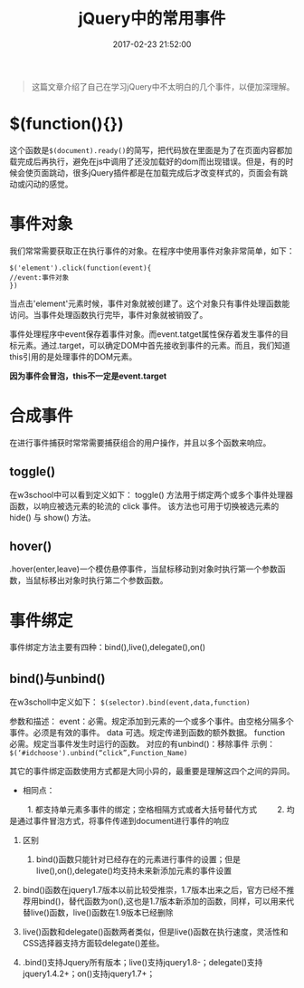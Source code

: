 ﻿---
title: jQuery中的常用事件
date: 2017-02-23 21:52:00
tags: jQuery
---
> 这篇文章介绍了自己在学习jQuery中不太明白的几个事件，以便加深理解。

# $(function(){})

这个函数是`$(document).ready()`的简写，把代码放在里面是为了在页面内容都加载完成后再执行，避免在js中调用了还没加载好的dom而出现错误。但是，有的时候会使页面跳动，很多jQuery插件都是在加载完成后才改变样式的，页面会有跳动或闪动的感觉。

# 事件对象

我们常常需要获取正在执行事件的对象。在程序中使用事件对象非常简单，如下：

    $('element').click(function(event){
    //event:事件对象
    })
    
当点击'element'元素时候，事件对象就被创建了。这个对象只有事件处理函数能访问。当事件处理函数执行完毕，事件对象就被销毁了。

事件处理程序中event保存着事件对象。而event.tatget属性保存着发生事件的目标元素。通过.target，可以确定DOM中首先接收到事件的元素。而且，我们知道this引用的是处理事件的DOM元素。

**因为事件会冒泡，this不一定是event.target**

# 合成事件

在进行事件捕获时常常需要捕获组合的用户操作，并且以多个函数来响应。

## toggle()

在w3school中可以看到定义如下：
toggle() 方法用于绑定两个或多个事件处理器函数，以响应被选元素的轮流的 click 事件。
该方法也可用于切换被选元素的 hide() 与 show() 方法。

## hover()

.hover(enter,leave)一个模仿悬停事件，当鼠标移动到对象时执行第一个参数函数，当鼠标移出对象时执行第二个参数函数。

# 事件绑定

事件绑定方法主要有四种：bind(),live(),delegate(),on()

## bind()与unbind()

在w3scholl中定义如下：
`$(selector).bind(event,data,function)`

参数和描述：
event：必需。规定添加到元素的一个或多个事件。由空格分隔多个事件。必须是有效的事件。
data 可选。规定传递到函数的额外数据。
function 必需。规定当事件发生时运行的函数。
对应的有unbind()：移除事件
示例：` $(‘#idchoose').unbind(“click”,Function_Name)`

其它的事件绑定函数使用方式都是大同小异的，最重要是理解这四个之间的异同。

 - 相同点：

　　 1. 都支持单元素多事件的绑定；空格相隔方式或者大括号替代方式
　　 2. 均是通过事件冒泡方式，将事件传递到document进行事件的响应

 1. 区别

    1. bind()函数只能针对已经存在的元素进行事件的设置；但是live(),on(),delegate()均支持未来新添加元素的事件设置

 2. bind()函数在jquery1.7版本以前比较受推崇，1.7版本出来之后，官方已经不推荐用bind()，替代函数为on(),这也是1.7版本新添加的函数，同样，可以用来代替live()函数，live()函数在1.9版本已经删除

 3. live()函数和delegate()函数两者类似，但是live()函数在执行速度，灵活性和CSS选择器支持方面较delegate()差些。

 4. .bind()支持Jquery所有版本；live()支持jquery1.8-；delegate()支持jquery1.4.2+；on()支持jquery1.7+；　


